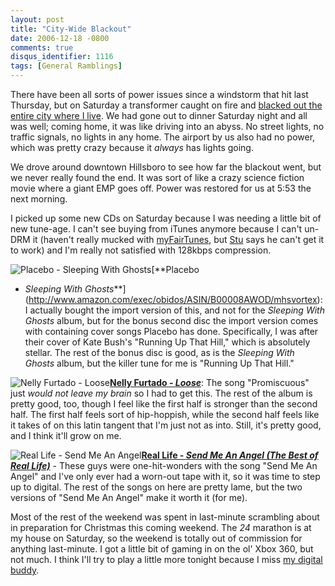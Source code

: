 ```yaml
---
layout: post
title: "City-Wide Blackout"
date: 2006-12-18 -0800
comments: true
disqus_identifier: 1116
tags: [General Ramblings]
---
```

There have been all sorts of power issues since a windstorm that hit
last Thursday, but on Saturday a transformer caught on fire and [blacked
out the entire city where I
live](http://www.kptv.com/news/10556056/detail.html). We had gone out to
dinner Saturday night and all was well; coming home, it was like driving
into an abyss. No street lights, no traffic signals, no lights in any
home. The airport by us also had no power, which was pretty crazy
because it *always* has lights going.
 
 We drove around downtown Hillsboro to see how far the blackout went,
but we never really found the end. It was sort of like a crazy science
fiction movie where a giant EMP goes off. Power was restored for us at
5:53 the next morning.
 
 I picked up some new CDs on Saturday because I was needing a little bit
of new tune-age. I can't see buying from iTunes anymore because I can't
un-DRM it (haven't really mucked with
[myFairTunes](http://hymn-project.org/forums/viewtopic.php?t=1555), but
[Stu](http://www.stuartthompson.net) says he can't get it to work) and
I'm really not satisfied with 128kbps compression.
 
 ![Placebo - Sleeping With
Ghosts](https://hyqi8g.dm2301.livefilestore.com/y2pGjyvWd_pVdbXfJsYKwze2m-Gupg5FTgH9QyOz18-p50bbGwy6ms330NmPJN6AxV_G2OqQIHB8rI0gCA51i-8GdsqlwXkYG1XPpV-dMdoVfM/20061218placebo.jpg?psid=1)[**Placebo
- *Sleeping With
Ghosts***](http://www.amazon.com/exec/obidos/ASIN/B00008AWOD/mhsvortex):
I actually bought the import version of this, and not for the *Sleeping
With Ghosts* album, but for the bonus second disc the import version
comes with containing cover songs Placebo has done. Specifically, I was
after their cover of Kate Bush's "Running Up That Hill," which is
absolutely stellar. The rest of the bonus disc is good, as is the
*Sleeping With Ghosts* album, but the killer tune for me is "Running Up
That Hill."

 ![Nelly Furtado -
Loose](https://hyqi8g.dm2303.livefilestore.com/y2pt002_XXiCT7J_NW_rWSAerduHtOllQ_azog16AiRuNspG2KLAkJh2g86VE04-bGB2g0Wd9dD75r4P8UY0k_aMlo6qKra8hKOLTi0W9ZD2FU/20061218furtado.jpg?psid=1)[**Nelly
Furtado -
*Loose***](http://www.amazon.com/exec/obidos/ASIN/B000FII324/mhsvortex):
The song "Promiscuous" just *would not leave my brain* so I had to get
this. The rest of the album is pretty good, too, though I feel like the
first half is stronger than the second half. The first half feels sort
of hip-hoppish, while the second half feels like it takes of on this
latin tangent that I'm just not as into. Still, it's pretty good, and I
think it'll grow on me.

 ![Real Life - Send Me An
Angel](https://hyqi8g.dm1.livefilestore.com/y2pQZCuj8xH5XxEqafT5ERmtHEDx8W7WnJLF455UvhHKKTPgOwzlQ_B_pQO9JCkONKXkAr0KxROwdEweCDFiREgnQvjjT4UgrqHgfG1D7Bq1W0/20061218reallife.jpg?psid=1)[**Real
Life - *Send Me An Angel (The Best of Real
Life)***](http://www.amazon.com/exec/obidos/ASIN/B000008JU2/mhsvortex) -
These guys were one-hit-wonders with the song "Send Me An Angel" and
I've only ever had a worn-out tape with it, so it was time to step up to
digital. The rest of the songs on here are pretty lame, but the two
versions of "Send Me An Angel" make it worth it (for me).
 
 Most of the rest of the weekend was spent in last-minute scrambling
about in preparation for Christmas this coming weekend. The *24*
marathon is at my house on Saturday, so the weekend is totally out of
commission for anything last-minute. I got a little bit of gaming in on
the ol' Xbox 360, but not much. I think I'll try to play a little more
tonight because I miss [my digital
buddy](http://www.360voice.com/blog.asp?tag=Paraesthesia).
